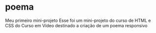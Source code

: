 # poema
Meu primeiro mini-projeto 
Esse foi um mini-projeto do curso de HTML e CSS do Curso em Vídeo destinado a criação de um poema responsivo
